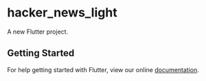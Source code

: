# hacker_news_light

A new Flutter project.

## Getting Started

For help getting started with Flutter, view our online
[documentation](https://flutter.io/).

